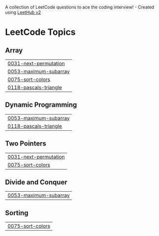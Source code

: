 A collection of LeetCode questions to ace the coding interview! - Created using [LeetHub v2](https://github.com/arunbhardwaj/LeetHub-2.0)
<!---LeetCode Topics Start-->
# LeetCode Topics
## Array
|  |
| ------- |
| [0031-next-permutation](https://github.com/indraneel316/LeetCode/tree/master/0031-next-permutation) |
| [0053-maximum-subarray](https://github.com/indraneel316/LeetCode/tree/master/0053-maximum-subarray) |
| [0075-sort-colors](https://github.com/indraneel316/LeetCode/tree/master/0075-sort-colors) |
| [0118-pascals-triangle](https://github.com/indraneel316/LeetCode/tree/master/0118-pascals-triangle) |
## Dynamic Programming
|  |
| ------- |
| [0053-maximum-subarray](https://github.com/indraneel316/LeetCode/tree/master/0053-maximum-subarray) |
| [0118-pascals-triangle](https://github.com/indraneel316/LeetCode/tree/master/0118-pascals-triangle) |
## Two Pointers
|  |
| ------- |
| [0031-next-permutation](https://github.com/indraneel316/LeetCode/tree/master/0031-next-permutation) |
| [0075-sort-colors](https://github.com/indraneel316/LeetCode/tree/master/0075-sort-colors) |
## Divide and Conquer
|  |
| ------- |
| [0053-maximum-subarray](https://github.com/indraneel316/LeetCode/tree/master/0053-maximum-subarray) |
## Sorting
|  |
| ------- |
| [0075-sort-colors](https://github.com/indraneel316/LeetCode/tree/master/0075-sort-colors) |
<!---LeetCode Topics End-->